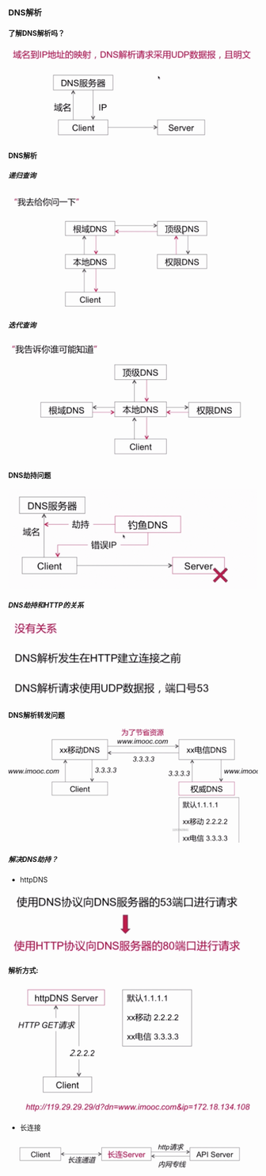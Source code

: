### DNS解析

#### 了解DNS解析吗？

![](./img/Snip20190310_86.png)

#### DNS解析

##### 递归查询

![](./img/Snip20190310_87.png)

##### 迭代查询

 ![](./img/Snip20190310_88.png)
 
 
#### DNS劫持问题

 ![](./img/Snip20190310_89.png)
 
##### DNS劫持和HTTP的关系

 ![](./img/Snip20190310_90.png)
 
 
#### DNS解析转发问题

![](./img/Snip20190310_91.png)

##### 解决DNS劫持？

* httpDNS

![](./img/Snip20190310_92.png)

**解析方式:**

![](./img/Snip20190310_93.png)


* 长连接

![](./img/Snip20190310_94.png)